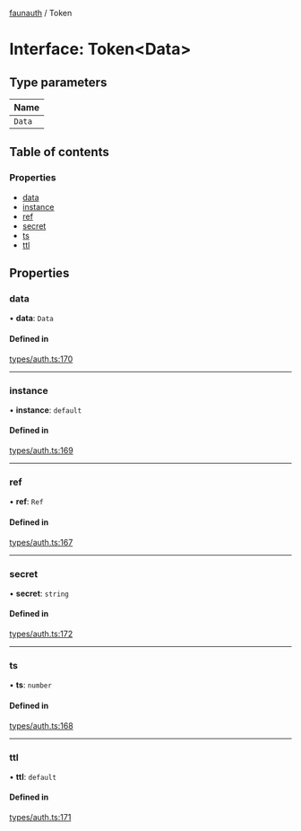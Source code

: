 [faunauth](../index.md) / Token

# Interface: Token<Data\>

## Type parameters

| Name |
| :------ |
| `Data` |

## Table of contents

### Properties

- [data](Token.md#data)
- [instance](Token.md#instance)
- [ref](Token.md#ref)
- [secret](Token.md#secret)
- [ts](Token.md#ts)
- [ttl](Token.md#ttl)

## Properties

### data

• **data**: `Data`

#### Defined in

[types/auth.ts:170](https://github.com/alexnitta/faunauth/blob/bbbbd0c/src/types/auth.ts#L170)

___

### instance

• **instance**: `default`

#### Defined in

[types/auth.ts:169](https://github.com/alexnitta/faunauth/blob/bbbbd0c/src/types/auth.ts#L169)

___

### ref

• **ref**: `Ref`

#### Defined in

[types/auth.ts:167](https://github.com/alexnitta/faunauth/blob/bbbbd0c/src/types/auth.ts#L167)

___

### secret

• **secret**: `string`

#### Defined in

[types/auth.ts:172](https://github.com/alexnitta/faunauth/blob/bbbbd0c/src/types/auth.ts#L172)

___

### ts

• **ts**: `number`

#### Defined in

[types/auth.ts:168](https://github.com/alexnitta/faunauth/blob/bbbbd0c/src/types/auth.ts#L168)

___

### ttl

• **ttl**: `default`

#### Defined in

[types/auth.ts:171](https://github.com/alexnitta/faunauth/blob/bbbbd0c/src/types/auth.ts#L171)
